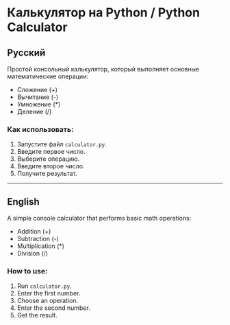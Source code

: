 # Калькулятор на Python / Python Calculator

## Русский
Простой консольный калькулятор, который выполняет основные математические операции:
- Сложение (+)
- Вычитание (-)
- Умножение (*)
- Деление (/)

### Как использовать:
1. Запустите файл `calculator.py`.
2. Введите первое число.
3. Выберите операцию.
4. Введите второе число.
5. Получите результат.

---

## English
A simple console calculator that performs basic math operations:
- Addition (+)
- Subtraction (-)
- Multiplication (*)
- Division (/)

### How to use:
1. Run `calculator.py`.
2. Enter the first number.
3. Choose an operation.
4. Enter the second number.
5. Get the result.
